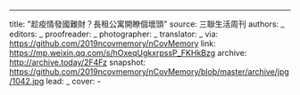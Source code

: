 -------------
title: "趁疫情發國難財？長租公寓開瞭個壞頭"
source: 三聯生活周刊
authors: _
editors: _
proofreader: _
photographer: _
translator: _
via: https://github.com/2019ncovmemory/nCovMemory
link: https://mp.weixin.qq.com/s/hOxeqUgkxrpssP_FKHkBzg
archive: http://archive.today/2F4Fz
snapshot: https://github.com/2019ncovmemory/nCovMemory/blob/master/archive/jpg/1042.jpg
lead: _
cover: -

